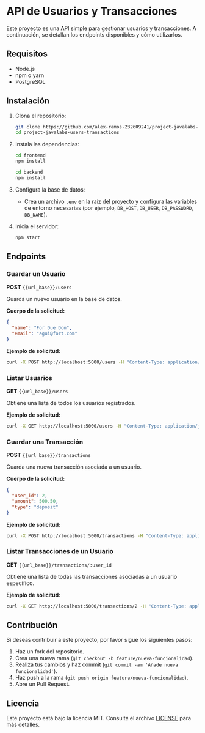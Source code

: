 # API de Usuarios y Transacciones

Este proyecto es una API simple para gestionar usuarios y transacciones. A continuación, se detallan los endpoints disponibles y cómo utilizarlos.

## Requisitos

- Node.js
- npm o yarn
- PostgreSQL

## Instalación

1. Clona el repositorio:
   ```bash
   git clone https://github.com/alex-ramos-232609241/project-javalabs-users-transactions.git
   cd project-javalabs-users-transactions
   ```

2. Instala las dependencias:
   ```bash
   cd frontend
   npm install
   
   cd backend
   npm install
   ```

3. Configura la base de datos:
   - Crea un archivo `.env` en la raíz del proyecto y configura las variables de entorno necesarias (por ejemplo, `DB_HOST`, `DB_USER`, `DB_PASSWORD`, `DB_NAME`).

4. Inicia el servidor:
   ```bash
   npm start
   ```

## Endpoints

### Guardar un Usuario

**POST** `{{url_base}}/users`

Guarda un nuevo usuario en la base de datos.

**Cuerpo de la solicitud:**
```json
{
  "name": "For Due Don",
  "email": "agui@fort.com"
}
```

**Ejemplo de solicitud:**
```bash
curl -X POST http://localhost:5000/users -H "Content-Type: application/json" -d '{"name": "For Due Don", "email": "agui@fort.com"}'
```

### Listar Usuarios

**GET** `{{url_base}}/users`

Obtiene una lista de todos los usuarios registrados.

**Ejemplo de solicitud:**
```bash
curl -X GET http://localhost:5000/users -H "Content-Type: application/json"
```

### Guardar una Transacción

**POST** `{{url_base}}/transactions`

Guarda una nueva transacción asociada a un usuario.

**Cuerpo de la solicitud:**
```json
{
  "user_id": 2,
  "amount": 500.50,
  "type": "deposit"
}
```

**Ejemplo de solicitud:**
```bash
curl -X POST http://localhost:5000/transactions -H "Content-Type: application/json" -d '{"user_id": 2, "amount": 500.50, "type": "deposit"}'
```

### Listar Transacciones de un Usuario

**GET** `{{url_base}}/transactions/:user_id`

Obtiene una lista de todas las transacciones asociadas a un usuario específico.

**Ejemplo de solicitud:**
```bash
curl -X GET http://localhost:5000/transactions/2 -H "Content-Type: application/json"
```

## Contribución

Si deseas contribuir a este proyecto, por favor sigue los siguientes pasos:

1. Haz un fork del repositorio.
2. Crea una nueva rama (`git checkout -b feature/nueva-funcionalidad`).
3. Realiza tus cambios y haz commit (`git commit -am 'Añade nueva funcionalidad'`).
4. Haz push a la rama (`git push origin feature/nueva-funcionalidad`).
5. Abre un Pull Request.

## Licencia

Este proyecto está bajo la licencia MIT. Consulta el archivo [LICENSE](LICENSE) para más detalles.
```